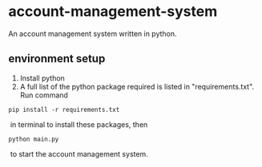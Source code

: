 # account-management-system
An account management system written in python.



## environment setup

1. Install python
2. A full list of the python package required is listed in "requirements.txt". Run command

```shell
pip install -r requirements.txt
```

​	in terminal to install these packages, then 

```shell
python main.py
```

​	to start the account management system.
